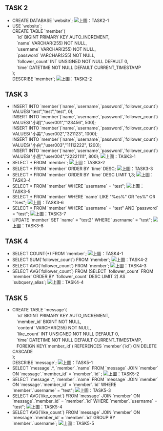 ## TASK 2
- CREATE DATABASE \`website\`;
<img src="./Screenshot/TASK 2/TASK2-1.jpg">上圖：TASK2-1</img>
- USE \`website\`;<br>CREATE TABLE \`member\`(<br>　\`id\` BIGINT PRIMARY KEY AUTO_INCREMENT,<br>　\`name\` VARCHAR(255) NOT NULL,<br>　\`username\` VARCHAR(255) NOT NULL,<br>　\`password\` VARCHAR(255) NOT  NULL,<br>　\`follower_count\` INT UNSIGNED NOT NULL DEFAULT 0,<br>　\`time\` DATETIME NOT NULL DEFAULT CURRENT_TIMESTAMP<br>);<br>DESCRIBE \`member\`;
<img src="./Screenshot/TASK 2/TASK2-2.jpg">上圖：TASK2-2</img>
## TASK 3
- INSERT INTO \`member\`(\`name\`,\`username\`,\`password\`,\`follower_count\`) VALUES("test","test","test", 0);<br>INSERT INTO \`member\`(\`name\`,\`username\`,\`password\`,\`follower_count\`) VALUES("小明","user001","123456", 500); <br>INSERT INTO \`member\`(\`name\`,\`username\`,\`password\`,\`follower_count\`) VALUES("小美","user002","321123", 1000);<br>INSERT INTO \`member\`(\`name\`,\`username\`,\`password\`,\`follower_count\`) VALUES("小白","user003","11112222", 1200);<br>INSERT INTO \`member\`(\`name\`,\`username\`,\`password\`,\`follower_count\`) VALUES("小黑","user004","22221111", 800);
<img src="./Screenshot/TASK 3/TASK3-1.jpg">上圖：TASK3-1</img>
- SELECT * FROM \`member\`;
<img src="./Screenshot/TASK 3/TASK3-2.jpg">上圖：TASK3-2</img>
- SELECT * FROM \`member\` ORDER BY \`time\` DESC;
<img src="./Screenshot/TASK 3/TASK3-3.jpg">上圖：TASK3-3</img>
- SELECT * FROM \`member\` ORDER BY \`time\` DESC LIMIT 1,3;
<img src="./Screenshot/TASK 3/TASK3-4.jpg">上圖：TASK3-4</img>
- SELECT * FROM \`member\` WHERE \`username\` = "test";
<img src="./Screenshot/TASK 3/TASK3-5.jpg">上圖：TASK3-5</img>
- SELECT * FROM \`member\` WHERE \`name\` LIKE "%es%" OR "es%" OR "%es";
<img src="./Screenshot/TASK 3/TASK3-6.jpg">上圖：TASK3-6</img>
- SELECT * FROM \`member\` WHERE \`username\` = "test" AND \`password\` = "test";
<img src="./Screenshot/TASK 3/TASK3-7.jpg">上圖：TASK3-7</img>
- UPDATE \`member\` SET \`name\` = "test2" WHERE \`username\` = "test";
<img src="./Screenshot/TASK 3/TASK3-8.jpg">上圖：TASK3-8</img>
## TASK 4
- SELECT COUNT(*) FROM \`member\`;
<img src="./Screenshot/TASK 4/TASK4-1.jpg">上圖：TASK4-1</img>
- SELECT SUM(\`follower_count\`) FROM \`member\`;
<img src="./Screenshot/TASK 4/TASK4-2.jpg">上圖：TASK4-2</img>
- SELECT AVG(\`follower_count\`) FROM \`member\`;
<img src="./Screenshot/TASK 4/TASK4-3.jpg">上圖：TASK4-3</img>
- SELECT AVG(\`follower_count\`) FROM (SELECT \`follower_count\` FROM \`member\` ORDER BY \`follower_count\` DESC LIMIT 2) AS \`subquery_alias\`;
<img src="./Screenshot/TASK 4/TASK4-4.jpg">上圖：TASK4-4</img>
## TASK 5
- CREATE TABLE \`message\`(<br>　\`id\` BIGINT PRIMARY KEY AUTO_INCREMENT,<br>　\`member_id\` BIGINT NOT NULL,<br>　\`content\` VARCHAR(255) NOT NULL,<br>　\`like_count\` INT UNSIGNED NOT NULL DEFAULT 0,<br>　\`time\` DATETIME NOT NULL DEFAULT CURRENT_TIMESTAMP,<br>　FOREIGN KEY(\`member_id\`) REFERENCES \`member\`(\`id\`) ON DELETE CASCADE<br>);<br>
DESCRIBE \`message\`;
<img src="./Screenshot/TASK 5/TASK5-1.jpg">上圖：TASK5-1</img>
- SELECT \`message\`.*, \`member\`.\`name\` FROM \`message\` JOIN \`member\` ON \`message\`.\`member_id\` = \`member\`.\`id\` ;
<img src="./Screenshot/TASK 5/TASK5-2.jpg">上圖：TASK5-2</img>
- SELECT \`message\`.*, \`member\`.\`name\` FROM \`message\` JOIN \`member\` ON \`message\`.\`member_id\` = \`member\`.\`id\` WHERE \`member\`.\`username\` = "test";
<img src="./Screenshot/TASK 5/TASK5-3.jpg">上圖：TASK5-3</img>
- SELECT AVG(\`like_count\`) FROM \`message\` JOIN \`member\` ON \`message\`.\`member_id\` = \`member\`.\`id\` WHERE \`member\`.\`username\` = "test";
<img src="./Screenshot/TASK 5/TASK5-4.jpg">上圖：TASK5-4</img>
- SELECT AVG(\`like_count\`) FROM \`message\` JOIN \`member\` ON \`message\`.\`member_id\` = \`member\`.\`id\` GROUP BY \`member\`.\`username\`;
<img src="./Screenshot/TASK 5/TASK5-5.jpg">上圖：TASK5-5</img>
